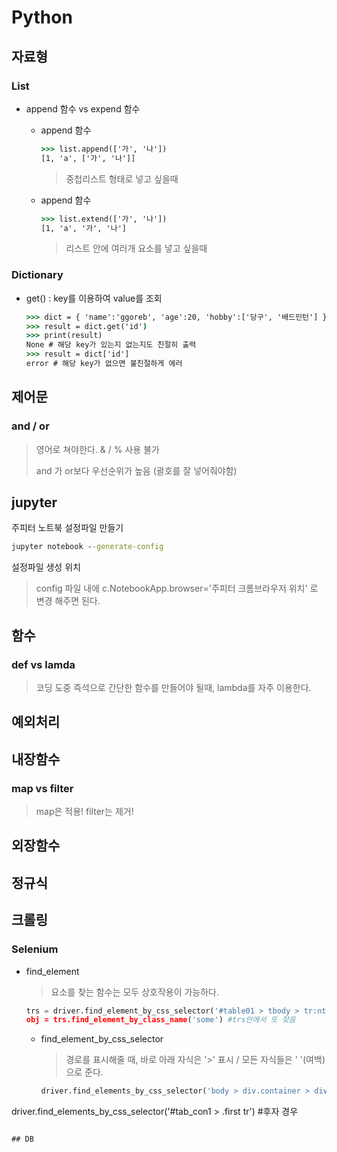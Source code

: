 # Python

## 자료형

### List

- append 함수 vs expend 함수

  - append 함수

    ``` cmd
    >>> list.append(['가', '나'])
    [1, 'a', ['가', '나']]
    ```
    > 중첩리스트 형태로 넣고 싶을때
  - append 함수

    ``` cmd
    >>> list.extend(['가', '나'])
    [1, 'a', '가', '나']
    ```
    > 리스트 안에 여러개 요소를 넣고 싶을때

###  Dictionary

- get() : key를 이용하여 value를 조회

  ``` cmd
  >>> dict = { 'name':'ggoreb', 'age':20, 'hobby':['당구', '배드민턴'] }
  >>> result = dict.get('id')
  >>> print(result)
  None # 해당 key가 있는지 없는지도 친절히 출력
  >>> result = dict['id']
  error # 해당 key가 없으면 불친절하게 에러
  ```




## 제어문

### and / or

> 영어로 쳐야한다. & / % 사용 불가
>
> and 가 or보다 우선순위가 높음 (괄호를 잘 넣어줘야함)



## jupyter

주피터 노트북 설정파일 만들기

``` cmd
jupyter notebook --generate-config
```



설정파일 생성 위치

> config 파일 내에 c.NotebookApp.browser='주피터 크롬브라우저 위치' 로 변경 해주면 된다. 



## 함수

### def vs lamda

> 코딩 도중 즉석으로 간단한 함수를 만들어야 될때, lambda를 자주 이용한다.



## 예외처리

## 내장함수

### map vs filter

> map은 적용! filter는 제거!

## 외장함수

## 정규식

## 크롤링

### Selenium

- find_element

  > 요소를 찾는 함수는 모두 상호작용이 가능하다.

  ``` python
  trs = driver.find_element_by_css_selector('#table01 > tbody > tr:nth-child(5))
  obj = trs.find_element_by_class_name('some') #trs안에서 또 찾음
  ```

  

  - find_element_by_css_selector

    > 경로를 표시해줄 때, 바로 아래 자식은 '>' 표시 / 모든 자식들은 ' '(여백)으로 준다.

    ``` python
    driver.find_elements_by_css_selector('body > div.container > div > div > div.panelZone > div.oTravelBox > ul > li > div > div.title-row > div > h5') # 전자 경우
    ```

driver.find_elements_by_css_selector('#tab_con1 > .first tr') #후자 경우
```

## DB


```